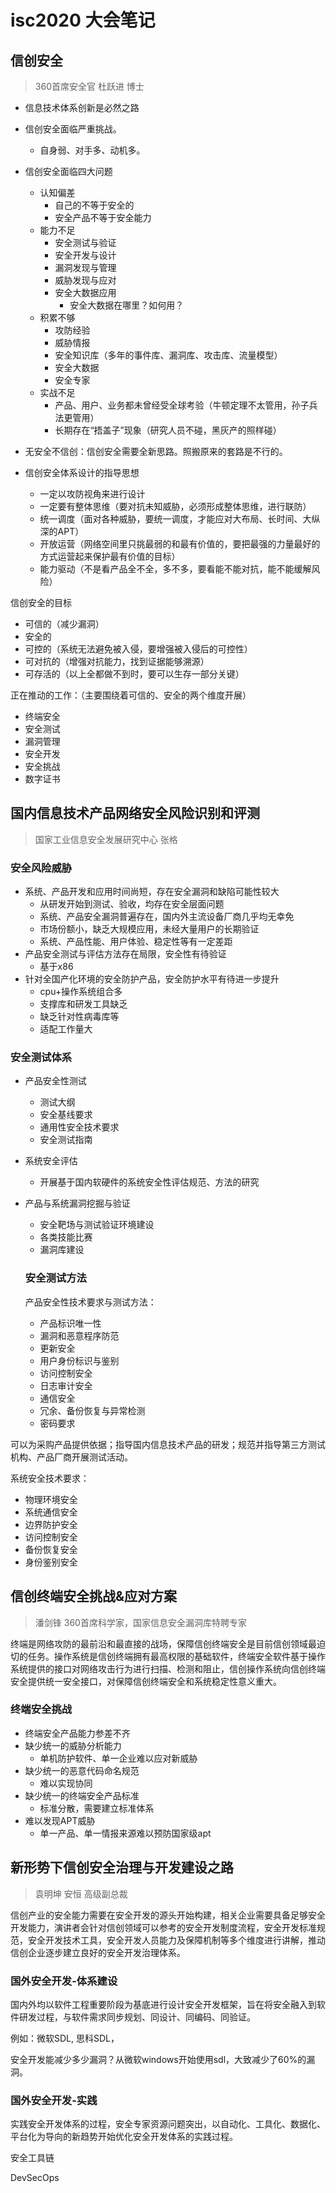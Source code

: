 # isc2020 大会笔记

## 信创安全

> 360首席安全官 杜跃进 博士

- 信息技术体系创新是必然之路
- 信创安全面临严重挑战。
  - 自身弱、对手多、动机多。
- 信创安全面临四大问题
  - 认知偏差
    - 自己的不等于安全的
    - 安全产品不等于安全能力
  - 能力不足
    - 安全测试与验证
    - 安全开发与设计
    - 漏洞发现与管理
    - 威胁发现与应对
    - 安全大数据应用
      - 安全大数据在哪里？如何用？
  - 积累不够
    - 攻防经验
    - 威胁情报
    - 安全知识库（多年的事件库、漏洞库、攻击库、流量模型）
    - 安全大数据
    - 安全专家
  - 实战不足
    - 产品、用户、业务都未曾经受全球考验（牛顿定理不太管用，孙子兵法更管用）
    - 长期存在“捂盖子”现象（研究人员不碰，黑灰产的照样碰）

- 无安全不信创：信创安全需要全新思路。照搬原来的套路是不行的。

- 信创安全体系设计的指导思想
  - 一定以攻防视角来进行设计
  - 一定要有整体思维（要对抗未知威胁，必须形成整体思维，进行联防）
  - 统一调度（面对各种威胁，要统一调度，才能应对大布局、长时间、大纵深的APT）
  - 开放运营（网络空间里只挑最弱的和最有价值的，要把最强的力量最好的方式运营起来保护最有价值的目标）
  - 能力驱动（不是看产品全不全，多不多，要看能不能对抗，能不能缓解风险）


信创安全的目标
- 可信的（减少漏洞）
- 安全的
- 可控的（系统无法避免被入侵，要增强被入侵后的可控性）
- 可对抗的（增强对抗能力，找到证据能够溯源）
- 可存活的（以上全都做不到时，要可以生存一部分关键）

正在推动的工作：（主要围绕着可信的、安全的两个维度开展）
- 终端安全
- 安全测试
- 漏洞管理
- 安全开发
- 安全挑战
- 数字证书

## 国内信息技术产品网络安全风险识别和评测
> 国家工业信息安全发展研究中心 张格

### 安全风险威胁

- 系统、产品开发和应用时间尚短，存在安全漏洞和缺陷可能性较大
  - 从研发开始到测试、验收，均存在安全层面问题
  - 系统、产品安全漏洞普遍存在，国内外主流设备厂商几乎均无幸免
  - 市场份额小，缺乏大规模应用，未经大量用户的长期验证
  - 系统、产品性能、用户体验、稳定性等有一定差距
- 产品安全测试与评估方法存在局限，安全性有待验证
  - 基于x86
- 针对全国产化环境的安全防护产品，安全防护水平有待进一步提升
  - cpu+操作系统组合多
  - 支撑库和研发工具缺乏
  - 缺乏针对性病毒库等
  - 适配工作量大

### 安全测试体系

- 产品安全性测试
  - 测试大纲
  - 安全基线要求
  - 通用性安全技术要求
  - 安全测试指南
- 系统安全评估
  - 开展基于国内软硬件的系统安全性评估规范、方法的研究
- 产品与系统漏洞挖掘与验证
  - 安全靶场与测试验证环境建设
  - 各类技能比赛
  - 漏洞库建设
  
  ### 安全测试方法

  产品安全性技术要求与测试方法：
  - 产品标识唯一性
  - 漏洞和恶意程序防范
  - 更新安全
  - 用户身份标识与鉴别
  - 访问控制安全
  - 日志审计安全
  - 通信安全
  - 冗余、备份恢复与异常检测
  - 密码要求

可以为采购产品提供依据；指导国内信息技术产品的研发；规范并指导第三方测试机构、产品厂商开展测试活动。

系统安全技术要求：
- 物理环境安全
- 系统通信安全
- 边界防护安全
- 访问控制安全
- 备份恢复安全
- 身份鉴别安全

## 信创终端安全挑战&应对方案

> 潘剑锋 360首席科学家，国家信息安全漏洞库特聘专家


终端是网络攻防的最前沿和最直接的战场，保障信创终端安全是目前信创领域最迫切的任务。操作系统是信创终端拥有最高权限的基础软件，终端安全软件基于操作系统提供的接口对网络攻击行为进行扫描、检测和阻止，信创操作系统向信创终端安全提供统一安全接口，对保障信创终端安全和系统稳定性意义重大。

### 终端安全挑战

- 终端安全产品能力参差不齐
- 缺少统一的威胁分析能力
  - 单机防护软件、单一企业难以应对新威胁
- 缺少统一的恶意代码命名规范
  - 难以实现协同
- 缺少统一的终端安全产品标准
  - 标准分散，需要建立标准体系
- 难以发现APT威胁
  - 单一产品、单一情报来源难以预防国家级apt


## 新形势下信创安全治理与开发建设之路

> 袁明坤 安恒 高级副总裁

信创产业的安全能力需要在安全开发的源头开始构建，相关企业需要具备足够安全开发能力，演讲者会针对信创领域可以参考的安全开发制度流程，安全开发标准规范，安全开发技术工具，安全开发人员能力及保障机制等多个维度进行讲解，推动信创企业逐步建立良好的安全开发治理体系。

### 国外安全开发-体系建设

国内外均以软件工程重要阶段为基底进行设计安全开发框架，旨在将安全融入到软件研发过程，与软件需求同步规划、同设计、同编码、同验证。

例如：微软SDL, 思科SDL，

安全开发能减少多少漏洞？从微软windows开始使用sdl，大致减少了60%的漏洞。

### 国外安全开发-实践

实践安全开发体系的过程，安全专家资源问题突出，以自动化、工具化、数据化、平台化为导向的新趋势开始优化安全开发体系的实践过程。


安全工具链


DevSecOps


